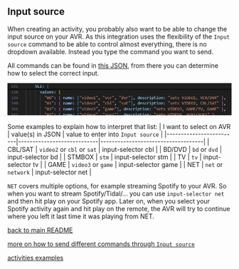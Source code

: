 ## Input source

When creating an activity, you probably also want to be able to change the input source on your AVR. As this integration uses the flexibility of the `Input source` command to be able to control almost everything, there is no dropdown available. Instead you type the command you want to send. 

All commands can be found in [this JSON](../src/eiscp-commands.ts), from there you can determine how to select the correct input.

![](../screenshots/input-json.png)

Some examples to explain how to interpret that list:
| I want to select on AVR | value(s) in JSON           | value to enter into `Input source` |
|-------------------------|----------------------------|------------------------------------|
| CBL/SAT                 | `video2` or `cbl` or `sat` | input-selector cbl                 |
| BD/DVD                  | `bd` or `dvd`              | input-selector bd                  |
| STMBOX                  | `stm`                      | input-selector stm                 |
| TV                      | `tv`                       | input-selector tv                  |
| GAME                    | `video3` or `game`         | input-selector game                |
| NET                     | `net` or `network`         | input-selector net                 |

`NET` covers multiple options, for example streaming Spotify to your AVR. So when you want to stream Spotify/Tidal/... you can use `input-selector net` and then hit play on your Spotify app. Later on, when you select your Spotify activity again and hit play on the remote, the AVR will try to continue where you left it last time it was playing from NET.


[back to main README](../README.md#input-source)

[more on how to send different commands through `Input source`](./cheats.md)

[activities examples](../README.md#example-activities)